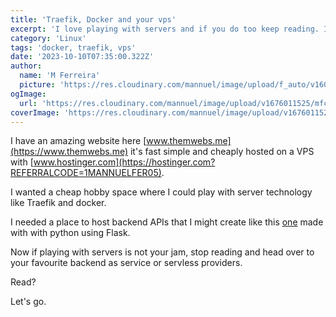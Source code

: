 ```yaml
---
title: 'Traefik, Docker and your vps'
excerpt: 'I love playing with servers and if you do too keep reading. I will show you how to setup a Traefik proxy and docker environment on your VPS.'
category: 'Linux'
tags: 'docker, traefik, vps'
date: '2023-10-10T07:35:00.322Z'
author:
  name: 'M Ferreira'
  picture: 'https://res.cloudinary.com/mannuel/image/upload/f_auto/v1604067445/images/mee.jpg'
ogImage:
  url: 'https://res.cloudinary.com/mannuel/image/upload/v1676011525/mfcom/ssh-login.png'
coverImage: 'https://res.cloudinary.com/mannuel/image/upload/v1676011525/mfcom/ssh-login.png'
---
```


I have an amazing website here [www.themwebs.me](https://www.themwebs.me) it's fast simple and cheaply hosted on a VPS with [www.hostinger.com](https://hostinger.com?REFERRALCODE=1MANNUELFER05).

I wanted a cheap hobby space where I could play with server technology like Traefik and docker. 

I needed a place to host backend APIs that I might create like this [one](https://factbookapi.themwebs.me/gross-gd) made with with python using Flask.

Now if playing with servers is not your jam, stop reading and head over to your favourite backend as service or servless providers.

Read? 

Let's go.



